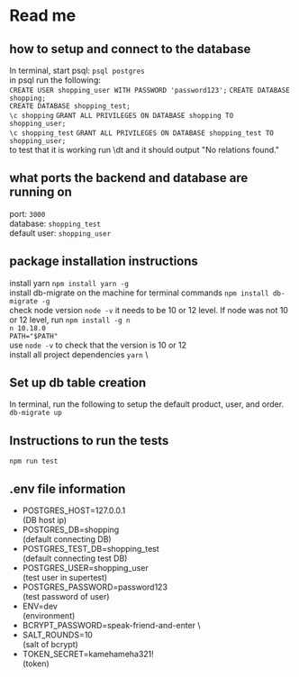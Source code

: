 # Read me

## how to setup and connect to the database
In terminal, start psql:
`psql postgres`  
in psql run the following:  
`CREATE USER shopping_user WITH PASSWORD 'password123';` 
`CREATE DATABASE shopping;`  
`CREATE DATABASE shopping_test;`  
`\c shopping` 
`GRANT ALL PRIVILEGES ON DATABASE shopping TO shopping_user;`  
`\c shopping_test` 
`GRANT ALL PRIVILEGES ON DATABASE shopping_test TO shopping_user;`  
to test that it is working run \dt and it should output "No relations found."  

## what ports the backend and database are running on
port: `3000`  
database: `shopping_test`  
default user: `shopping_user`  

## package installation instructions

install yarn `npm install yarn -g`\
install db-migrate on the machine for terminal commands `npm install db-migrate -g`\
check node version `node -v`
it needs to be 10 or 12 level. If node was not 10 or 12 level, run `npm install -g n`\
`n 10.18.0`\
`PATH="$PATH"`\
use `node -v` to check that the version is 10 or 12\
install all project dependencies `yarn` \

## Set up db table creation  
In terminal, run the following to setup the default product, user, and order.\
`db-migrate up`

## Instructions to run the tests 
`npm run test` 

## .env file information
- POSTGRES_HOST=127.0.0.1 \
(DB host ip)
- POSTGRES_DB=shopping \
(default connecting DB)
- POSTGRES_TEST_DB=shopping_test \
(default connecting test DB)
- POSTGRES_USER=shopping_user \
(test user in supertest) 
- POSTGRES_PASSWORD=password123 \
(test password of user)
- ENV=dev \
(environment)
- BCRYPT_PASSWORD=speak-friend-and-enter \
- SALT_ROUNDS=10 \
(salt of bcrypt)
- TOKEN_SECRET=kamehameha321! \
(token)

